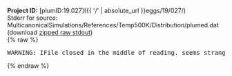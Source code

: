 **Project ID:** [plumID:19.027]({{ '/' | absolute_url }}eggs/19/027/)  
Stderr for source:  MulticanonicalSimulations/References/Temp500K/Distribution/plumed.dat   
(download [zipped raw stdout](plumed.dat.plumed.stdout.txt.zip))  
{% raw %}
<pre>
WARNING: IFile closed in the middle of reading. seems strange!
</pre>
{% endraw %}
